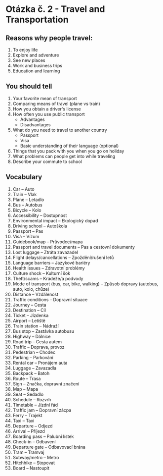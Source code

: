 # Otázka č. 2 - Travel and Transportation

## Reasons why people travel:
1. To enjoy life
2. Explore and adventure
3. See new places
4. Work and business trips
5. Education and learning

## You should tell
1. Your favorite mean of transport
2. Comparing means of travel (plane vs train)
3. How you obtain a driver's license
4. How often you use public transport
   - Advantages
   - Disadvantages
5. What do you need to travel to another country
   - Passport
   - Visa
   - Basic understanding of their language (optional)
6. Things that you pack with you when you go on holiday
7. What problems can people get into while traveling
8. Describe your commute to school

## Vocabulary
1. Car – Auto
2. Train – Vlak
3. Plane – Letadlo
4. Bus – Autobus
5. Bicycle – Kolo
6. Accessibility – Dostupnost
7. Environmental impact – Ekologický dopad
8. Driving school – Autoškola
9. Passport – Pas
10. Visa – Vízum
11. Guidebook/map – Průvodce/mapa
12. Passport and travel documents – Pas a cestovní dokumenty
13. Lost luggage – Ztráta zavazadel
14. Flight delays/cancellations – Zpoždění/rušení letů
15. Language barriers – Jazykové bariéry
16. Health issues – Zdravotní problémy
17. Culture shock – Kulturní šok
18. Theft/scams – Krádeže/a podvody
19. Mode of transport (bus, car, bike, walking) – Způsob dopravy (autobus, auto, kolo, chůze)
20. Distance – Vzdálenost
21. Traffic conditions – Dopravní situace
22. Journey – Cesta
23. Destination – Cíl
24. Ticket – Jízdenka
25. Airport – Letiště
26. Train station – Nádraží
27. Bus stop – Zastávka autobusu
28. Highway – Dálnice
29. Road trip – Cesta autem
30. Traffic – Doprava, provoz
31. Pedestrian – Chodec
32. Parking – Parkování
33. Rental car – Pronájem auta
34. Luggage – Zavazadla
35. Backpack – Batoh
36. Route – Trasa
37. Sign – Značka, dopravní značení
38. Map – Mapa
39. Seat – Sedadlo
40. Schedule – Rozvrh
41. Timetable – Jízdní řád
42. Traffic jam – Dopravní zácpa
43. Ferry – Trajekt
44. Taxi – Taxi
45. Departure – Odjezd
46. Arrival – Příjezd
47. Boarding pass – Palubní lístek
48. Check-in – Odbavení
49. Departure gate – Odbavovací brána
50. Tram – Tramvaj
51. Subway/metro – Metro
52. Hitchhike – Stopovat
53. Board – Nastoupit
